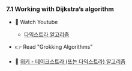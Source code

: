### 7.1 Working with Dijkstra’s algorithm


- 🍒 Watch Youtube
    - [다익스트라 알고리즘](https://www.youtube.com/watch?v=qaiuC3Q73-M)
    
    

- 👉 Read "Grokking Algorithms"


- 🍑 [위키 - 데이크스트라 (또는 다익스트라) 알고리즘](https://ko.wikipedia.org/wiki/%EB%8D%B0%EC%9D%B4%ED%81%AC%EC%8A%A4%ED%8A%B8%EB%9D%BC_%EC%95%8C%EA%B3%A0%EB%A6%AC%EC%A6%98)





